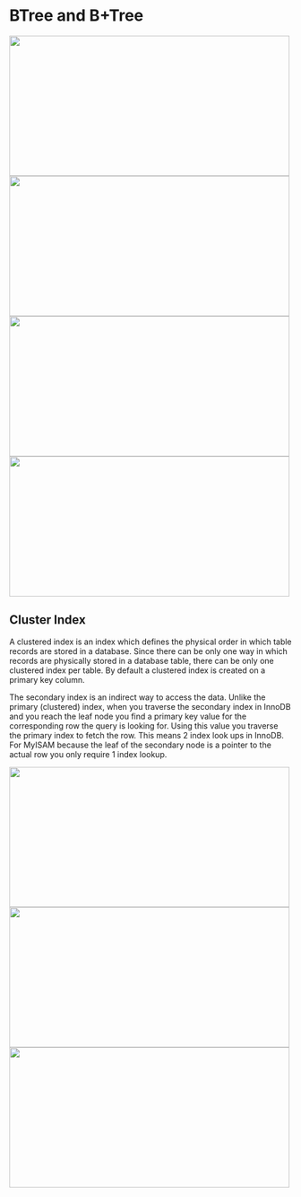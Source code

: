 # BTree and B+Tree

<img src="https://user-images.githubusercontent.com/7610065/171045042-87933ca5-25f9-4717-b055-4d44944d5bea.png" width="500" height="250">

<img src="https://user-images.githubusercontent.com/7610065/171045457-5fbc7b02-75ec-46b3-9ad6-d49d369f1f7f.png" width="500" height="250">

<img src="https://user-images.githubusercontent.com/7610065/171045538-b143682c-8754-4bb6-9593-2f8203b0a4a1.png" width="500" height="250">

<img src="https://user-images.githubusercontent.com/7610065/171047119-88ed8ba3-1744-4028-8f2c-8569013eeb7e.png" width="500" height="250">

## Cluster Index
A clustered index is an index which defines the physical order in which table records are stored in a database. Since there can be only one way in which records are physically stored in a database table, there can be only one clustered index per table. By default a clustered index is created on a primary key column.

The secondary index is an indirect way to access the data. Unlike the primary (clustered) index, when you traverse the secondary index in InnoDB and you reach the leaf node you find a primary key value for the corresponding row the query is looking for. Using this value you traverse the primary index to fetch the row. This means 2 index look ups in InnoDB.
For MyISAM because the leaf of the secondary node is a pointer to the actual row you only require 1 index lookup.

<img src="https://user-images.githubusercontent.com/7610065/171256114-a84155ab-7973-404e-a77c-83e526f3cfd1.png" width="500" height="250">

<img src="https://user-images.githubusercontent.com/7610065/171265205-f7277e91-442a-43b5-90e6-9eae9586d87e.png" width="500" height="250">

<img src="https://user-images.githubusercontent.com/7610065/171265674-573d8b31-a0fe-4fdf-a2d2-ae5c409ba247.png" width="500" height="250">


